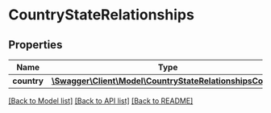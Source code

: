 # CountryStateRelationships

## Properties
Name | Type | Description | Notes
------------ | ------------- | ------------- | -------------
**country** | [**\Swagger\Client\Model\CountryStateRelationshipsCountry**](CountryStateRelationshipsCountry.md) |  | [optional] 

[[Back to Model list]](../../README.md#documentation-for-models) [[Back to API list]](../../README.md#documentation-for-api-endpoints) [[Back to README]](../../README.md)

